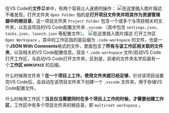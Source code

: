 在VS Code的**文件**菜单中，有两个容易让人迷惑的操作：
![在这里插入图片描述](https://img-blog.csdnimg.cn/20210701140437539.png)
不难发现，打开文件夹 `Open Folder` 指的是**打开项目文件夹并将其作为资源管理器中的根目录**，这一项目文件夹 `Project Folder` 包含一个或多个与项目相关的文件夹，以及该项目的VS Code配置文件夹 `.vscode` （其中包含 `settings.json, tasks.json, launch.json` 等配置文件）。
![在这里插入图片描述](https://img-blog.csdnimg.cn/2021070115031971.png?x-oss-process=image/watermark,type_ZmFuZ3poZW5naGVpdGk,shadow_10,text_aHR0cHM6Ly9ibG9nLmNzZG4ubmV0L215UmVhbGl6YXRpb24=,size_16,color_FFFFFF,t_70)
打开工作区 `Open Workspace` ，其中的工作区指的是后缀为 `.code-workspace` 的文件，也是一个**JSON With Comments**格式的文件，里面包含了**所有与该工作区相关联的文件夹**，以及相关的VS Code配置信息。双击 `*.code-workspace` 文件/启动VS Code打开工作区，与启动VS Code打开文件夹，区别是，前者的文件夹名字后面有一个**工作区 `WORKSPACE`** 的后缀。


什么时候用文件夹？**在一个项目上工作，使用文件夹就已经足够**。针对该项目设置完VS Code后，会自动在该项目文件夹下创建一个 `.vscode` 文件夹，用于存储VS Code配置文件。

什么时候用工作区？**当且仅当需要同时在多个项目上工作的时候，才需要创建工作区**，工作区中有多个项目文件夹的根目录，即 `multiroot workspace` 。
